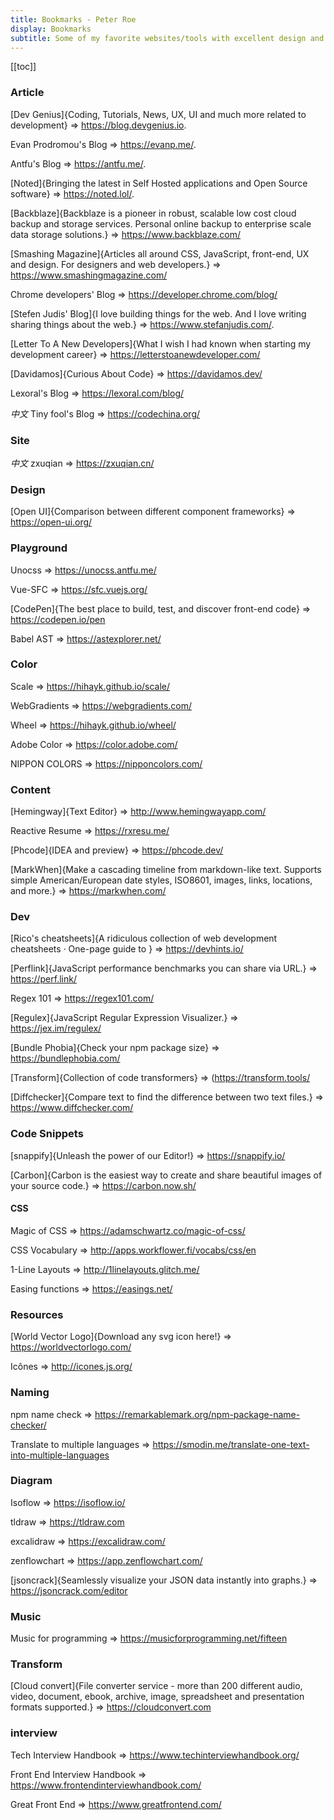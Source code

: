 ```yaml
---
title: Bookmarks - Peter Roe
display: Bookmarks
subtitle: Some of my favorite websites/tools with excellent design and UX that I highly recommend
---
```


[[toc]]

### Article

[Dev Genius]{Coding, Tutorials, News, UX, UI and much more related to development} =>  https://blog.devgenius.io.

Evan Prodromou's Blog => https://evanp.me/. 

Antfu's Blog => https://antfu.me/.

[Noted]{Bringing the latest in Self Hosted applications and Open Source software} => https://noted.lol/.

[Backblaze]{Backblaze is a pioneer in robust, scalable low cost cloud backup and storage services. Personal online backup to enterprise scale data storage solutions.} => https://www.backblaze.com/

[Smashing Magazine]{Articles all around CSS, JavaScript, front-end, UX and design. For designers and web developers.} => https://www.smashingmagazine.com/

Chrome developers' Blog => https://developer.chrome.com/blog/

[Stefen Judis' Blog]{I love building things for the web. And I love writing sharing things about the web.} => https://www.stefanjudis.com/.

[Letter To A New Developers]{What I wish I had known when starting my development career} => https://letterstoanewdeveloper.com/

[Davidamos]{Curious About Code} => https://davidamos.dev/

Lexoral's Blog => https://lexoral.com/blog/

<i border rounded px-2 float-left text="14px" ml--14 inline-flex items-center>中文</i> Tiny fool's Blog => https://codechina.org/ 

### Site

<i border rounded px-2 float-left text="14px" ml--14 inline-flex items-center>中文</i> zxuqian => https://zxuqian.cn/

### Design

[Open UI]{Comparison between different component frameworks} => https://open-ui.org/

### Playground 

Unocss => https://unocss.antfu.me/

Vue-SFC => https://sfc.vuejs.org/

[CodePen]{The best place to build, test, and discover front-end code} => https://codepen.io/pen

Babel AST => https://astexplorer.net/

### Color

Scale => https://hihayk.github.io/scale/

WebGradients => https://webgradients.com/

Wheel => https://hihayk.github.io/wheel/

Adobe Color => https://color.adobe.com/

NIPPON COLORS => https://nipponcolors.com/

### Content

[Hemingway]{Text Editor} => http://www.hemingwayapp.com/ 

Reactive Resume => https://rxresu.me/

[Phcode]{IDEA and preview} => https://phcode.dev/

[MarkWhen]{Make a cascading timeline from markdown-like text. Supports simple American/European date styles, ISO8601, images, links, locations, and more.} => https://markwhen.com/

### Dev

[Rico's cheatsheets]{A ridiculous collection of web development cheatsheets · One-page guide to } => https://devhints.io/

[Perflink]{JavaScript performance benchmarks you can share via URL.} => https://perf.link/

Regex 101 => https://regex101.com/

[Regulex]{JavaScript Regular Expression Visualizer.} => https://jex.im/regulex/

[Bundle Phobia]{Check your npm package size} => https://bundlephobia.com/ 

[Transform]{Collection of code transformers} => (https://transform.tools/

[Diffchecker]{Compare text to find the difference between two text files.} => https://www.diffchecker.com/

### Code Snippets

[snappify]{Unleash the power of our Editor!} => https://snappify.io/

[Carbon]{Carbon is the easiest way to create and share beautiful images of your source code.} => https://carbon.now.sh/

#### CSS

Magic of CSS => https://adamschwartz.co/magic-of-css/

CSS Vocabulary => http://apps.workflower.fi/vocabs/css/en

1-Line Layouts => http://1linelayouts.glitch.me/

Easing functions => https://easings.net/

### Resources

[World Vector Logo]{Download any svg icon here!} => https://worldvectorlogo.com/

Icônes => http://icones.js.org/

### Naming

npm name check => https://remarkablemark.org/npm-package-name-checker/

Translate to multiple languages => https://smodin.me/translate-one-text-into-multiple-languages

### Diagram

Isoflow => https://isoflow.io/

tldraw => https://tldraw.com

excalidraw => https://excalidraw.com/

zenflowchart => https://app.zenflowchart.com/

[jsoncrack]{Seamlessly visualize your JSON data instantly into graphs.} => https://jsoncrack.com/editor

### Music

Music for programming => https://musicforprogramming.net/fifteen

### Transform

[Cloud convert]{File converter service - more than 200 different audio, video, document, ebook, archive, image, spreadsheet and presentation formats supported.} => https://cloudconvert.com

### interview

Tech Interview Handbook =>  https://www.techinterviewhandbook.org/

Front End Interview Handbook => https://www.frontendinterviewhandbook.com/

Great Front End => https://www.greatfrontend.com/